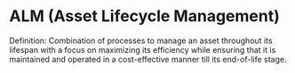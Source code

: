 # ALM (Asset Lifecycle Management)

Definition: Combination of processes to manage an asset throughout its lifespan with a focus on maximizing its efficiency while ensuring that it is maintained and operated in a cost-effective manner till its end-of-life stage.